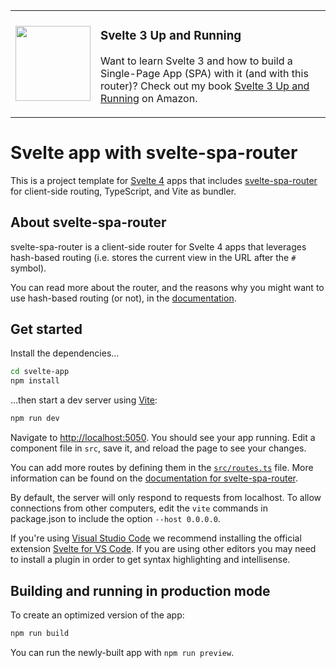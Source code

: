 <table>
  <tr>
    <td>
      <a href="https://www.amazon.com/dp/B08D6T6BKS/"><img src="https://static.packt-cdn.com/products/9781839213625/cover/smaller" width="120" /></a>
    </td>
    <td>
      <h3>Svelte 3 Up and Running</h3>
      <p>Want to learn Svelte 3 and how to build a Single-Page App (SPA) with it (and with this router)? Check out my book <a href="https://www.amazon.com/dp/B08D6T6BKS/">Svelte 3 Up and Running</a> on Amazon.</p>
    </td>
</table>

# Svelte app with svelte-spa-router

This is a project template for [Svelte 4](https://svelte.dev) apps that includes [svelte-spa-router](https://github.com/italypaleale/svelte-spa-router) for client-side routing, TypeScript, and Vite as bundler.

## About svelte-spa-router

svelte-spa-router is a client-side router for Svelte 4 apps that leverages hash-based routing (i.e. stores the current view in the URL after the `#` symbol).

You can read more about the router, and the reasons why you might want to use hash-based routing (or not), in the [documentation](https://github.com/italypaleale/svelte-spa-router).

## Get started

Install the dependencies…

```bash
cd svelte-app
npm install
```

…then start a dev server using [Vite](https://vite.dev):

```bash
npm run dev
```

Navigate to [http://localhost:5050](http://localhost:5050). You should see your app running. Edit a component file in `src`, save it, and reload the page to see your changes.

You can add more routes by defining them in the [`src/routes.ts`](./src/routes.ts) file. More information can be found on the [documentation for svelte-spa-router](https://github.com/ItalyPaleAle/svelte-spa-router/blob/main/README.md).

By default, the server will only respond to requests from localhost. To allow connections from other computers, edit the `vite` commands in package.json to include the option `--host 0.0.0.0`.

If you're using [Visual Studio Code](https://code.visualstudio.com/) we recommend installing the official extension [Svelte for VS Code](https://marketplace.visualstudio.com/items?itemName=svelte.svelte-vscode). If you are using other editors you may need to install a plugin in order to get syntax highlighting and intellisense.

## Building and running in production mode

To create an optimized version of the app:

```bash
npm run build
```

You can run the newly-built app with `npm run preview`.
